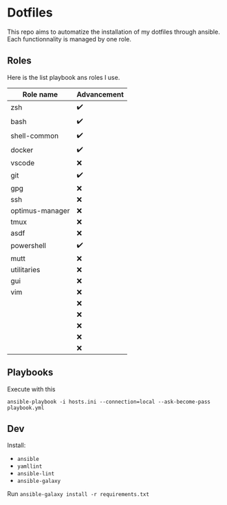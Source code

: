 # Dotfiles

This repo aims to automatize the installation of my dotfiles through ansible.
Each functionnality is managed by one role.

## Roles

Here is the list playbook ans roles I use.

| Role name       | Advancement |
| --------------- | ----------- |
| zsh             | ✔️          |
| bash            | ✔️          |
| shell-common    | ✔️          |
| docker          | ✔️          |
| vscode          | ❌          |
| git             | ✔️          |
| gpg             | ❌          |
| ssh             | ❌          |
| optimus-manager | ❌          |
| tmux            | ❌          |
| asdf            | ❌          |
| powershell      | ✔️          |
| mutt            | ❌          |
| utilitaries     | ❌          |
| gui             | ❌          |
| vim             | ❌          |
|                 | ❌          |
|                 | ❌          |
|                 | ❌          |
|                 | ❌          |
|                 | ❌          |

## Playbooks

Execute with this

`ansible-playbook -i hosts.ini --connection=local --ask-become-pass playbook.yml`


## Dev

Install:
- `ansible`
- `yamllint`
- `ansible-lint`
- `ansible-galaxy`

Run `ansible-galaxy install -r requirements.txt`